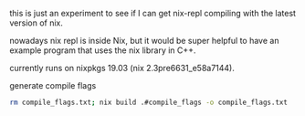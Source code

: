 this is just an experiment to see if I can get nix-repl compiling with the latest version of nix.

nowadays nix repl is inside Nix, but it would be super helpful to have an example
program that uses the nix library in C++.

currently runs on nixpkgs 19.03 (nix 2.3pre6631_e58a7144).

generate compile flags
```sh
rm compile_flags.txt; nix build .#compile_flags -o compile_flags.txt
```